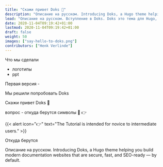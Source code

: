 ```yaml
---
title: "Скажи привет Doks 👋"
description: "Описание на русском. Introducing Doks, a Hugo theme helping you build modern documentation websites that are secure, fast, and SEO-ready — by default."
lead: "Описание на русском. Вступление в Doks. Doks это тема для Hugo, которая поможет построить современный сайт для документации. Безопасный, быстрый и дружественный для SEO из коробки."
date: 2020-11-04T09:19:42+01:00
lastmod: 2020-11-04T09:19:42+01:00
draft: false
weight: 50
images: ["say-hello-to-doks.png"]
contributors: ["Henk Verlinde"]
---
```


Что мы сделали

- логотипы
- ppt

Первая версия -

Мы решили попробовать Doks

Скажи привет Doks 👋

вопрос - откуда берутся символы 👋 👉

{{< alert icon="👉" text="The Tutorial is intended for novice to intermediate users." >}}

Откуда берутся

Описание на русском. Introducing Doks, a Hugo theme helping you build modern documentation websites that are secure, fast, and SEO-ready — by default.
